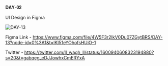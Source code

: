 𝐃𝐀𝐘-𝟎𝟐

UI Design in Figma

![DAY-13](https://user-images.githubusercontent.com/85480387/206553499-cf1886ed-a6d8-4414-b1b5-3784d355a783.jpg)

Figma Link - https://www.figma.com/file/4W5F3r2IkV0Du07ZGytBRS/DAY-13?node-id=0%3A1&t=lKl51eYOhofsHUiO-1

Twitter - https://twitter.com/ll_wagh_ll/status/1600940608323194880?s=20&t=gabqeg_eDJJowhxCmERYxA

